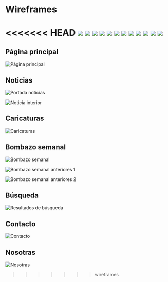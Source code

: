 # Wireframes

<<<<<<< HEAD
<img src="home.png">
<img src="nosotras.jpg">
<img src="contacto.jpg">
<img src="buscador.jpg">
<img src="noticias1.png">
<img src="noticias2.png">
<img src="noticiadentro.png">
<img src="caricaturas1.jpg">
<img src="caricaturas2.jpg">
<img src="bombazo-semanal1.png">
<img src="bombazo-semanal-anteriores2.jpg">
<img src="salpicon.jpg">
=======
<!--
Recoged en este documento un listado con enlaces a los diferentes
wireframes que creéis para el proyecto web
-->

## Página principal

![Página principal](wireframe-paginaprincipal.jpeg)

## Noticias

![Portada noticias](noticias.jpg)

![Noticia interior](noticiadentro.jpg)

## Caricaturas

![Caricaturas](caricaturas.jpg)

## Bombazo semanal

![Bombazo semanal](bombazo-semanal1.jpg)

![Bombazo semanal anteriores 1](bombazo-semanal-anteriores1.jpg)

![Bombazo semanal anteriores 2](bombazo-semanal-anteriores2.jpg)

## Búsqueda

![Resultados de búsqueda](buscador.jpg)

## Contacto

![Contacto](contacto.jpg)

## Nosotras

![Nosotras](nosotras.jpg)
>>>>>>> wireframes
